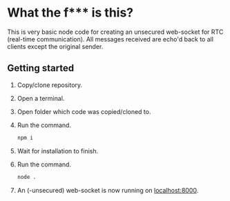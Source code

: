 # What the f\*\*\* is this?

This is very basic node code for creating an unsecured web-socket for RTC (real-time communication). All messages received are echo'd back to all clients except the original sender.

## Getting started

1. Copy/clone repository.
2. Open a terminal.
3. Open folder which code was copied/cloned to.
4. Run the command.

   ```bash
   npm i
   ```

5. Wait for installation to finish.
6. Run the command.

   ```bash
   node .
   ```

7. An (-unsecured) web-socket is now running on [localhost:8000](localhost:8000).
